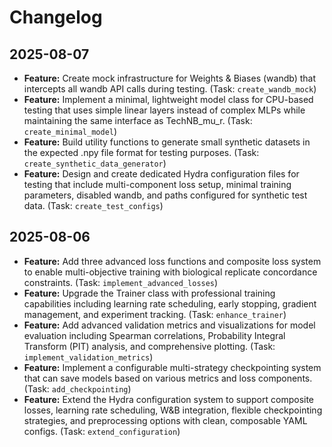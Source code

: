 # Changelog

## 2025-08-07

- **Feature:** Create mock infrastructure for Weights & Biases (wandb) that intercepts all wandb API calls during testing. (Task: `create_wandb_mock`)
- **Feature:** Implement a minimal, lightweight model class for CPU-based testing that uses simple linear layers instead of complex MLPs while maintaining the same interface as TechNB_mu_r. (Task: `create_minimal_model`)
- **Feature:** Build utility functions to generate small synthetic datasets in the expected .npy file format for testing purposes. (Task: `create_synthetic_data_generator`)
- **Feature:** Design and create dedicated Hydra configuration files for testing that include multi-component loss setup, minimal training parameters, disabled wandb, and paths configured for synthetic test data. (Task: `create_test_configs`)

## 2025-08-06

- **Feature:** Add three advanced loss functions and composite loss system to enable multi-objective training with biological replicate concordance constraints. (Task: `implement_advanced_losses`)
- **Feature:** Upgrade the Trainer class with professional training capabilities including learning rate scheduling, early stopping, gradient management, and experiment tracking. (Task: `enhance_trainer`)
- **Feature:** Add advanced validation metrics and visualizations for model evaluation including Spearman correlations, Probability Integral Transform (PIT) analysis, and comprehensive plotting. (Task: `implement_validation_metrics`)
- **Feature:** Implement a configurable multi-strategy checkpointing system that can save models based on various metrics and loss components. (Task: `add_checkpointing`)
- **Feature:** Extend the Hydra configuration system to support composite losses, learning rate scheduling, W&B integration, flexible checkpointing strategies, and preprocessing options with clean, composable YAML configs. (Task: `extend_configuration`)